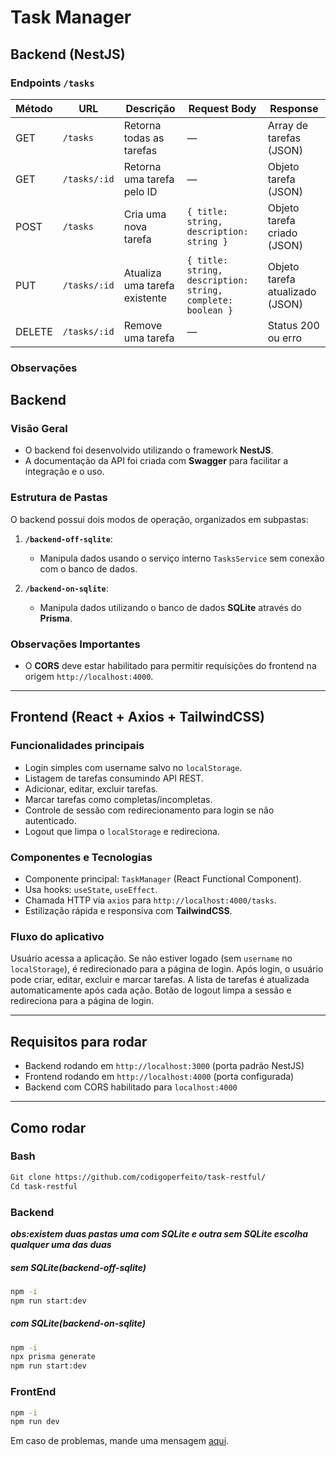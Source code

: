 # Task Manager

## Backend (NestJS)

### Endpoints `/tasks`

| Método | URL           | Descrição                     | Request Body                             | Response                     |
|--------|---------------|-------------------------------|----------------------------------------|------------------------------|
| GET    | `/tasks`      | Retorna todas as tarefas       | —                                      | Array de tarefas (JSON)       |
| GET    | `/tasks/:id`  | Retorna uma tarefa pelo ID     | —                                      | Objeto tarefa (JSON)          |
| POST   | `/tasks`      | Cria uma nova tarefa           | `{ title: string, description: string }` | Objeto tarefa criado (JSON)   |
| PUT    | `/tasks/:id`  | Atualiza uma tarefa existente  | `{ title: string, description: string, complete: boolean }` | Objeto tarefa atualizado (JSON) |
| DELETE | `/tasks/:id`  | Remove uma tarefa              | —                                      | Status 200 ou erro            |

### Observações

## Backend

### Visão Geral

- O backend foi desenvolvido utilizando o framework **NestJS**.
- A documentação da API foi criada com **Swagger** para facilitar a integração e o uso.

### Estrutura de Pastas

O backend possui dois modos de operação, organizados em subpastas:

1. **`/backend-off-sqlite`**:
   - Manipula dados usando o serviço interno `TasksService` sem conexão com o banco de dados.


2. **`/backend-on-sqlite`**:
   - Manipula dados utilizando o banco de dados **SQLite** através do **Prisma**.

### Observações Importantes

- O **CORS** deve estar habilitado para permitir requisições do frontend na origem `http://localhost:4000`.


---

## Frontend (React + Axios + TailwindCSS)

### Funcionalidades principais

- Login simples com username salvo no `localStorage`.
- Listagem de tarefas consumindo API REST.
- Adicionar, editar, excluir tarefas.
- Marcar tarefas como completas/incompletas.
- Controle de sessão com redirecionamento para login se não autenticado.
- Logout que limpa o `localStorage` e redireciona.

### Componentes e Tecnologias

- Componente principal: `TaskManager` (React Functional Component).
- Usa hooks: `useState`, `useEffect`.
- Chamada HTTP via `axios` para `http://localhost:4000/tasks`.
- Estilização rápida e responsiva com **TailwindCSS**.

### Fluxo do aplicativo

 Usuário acessa a aplicação. Se não estiver logado (sem `username` no `localStorage`), é redirecionado para a página de login.
 Após login, o usuário pode criar, editar, excluir e marcar tarefas.
 A lista de tarefas é atualizada automaticamente após cada ação.
 Botão de logout limpa a sessão e redireciona para a página de login.

---

## Requisitos para rodar

- Backend rodando em `http://localhost:3000` (porta padrão NestJS)
- Frontend rodando em `http://localhost:4000` (porta configurada)
- Backend com CORS habilitado para `localhost:4000`

---

## Como rodar

### Bash

```bash
Git clone https://github.com/codigoperfeito/task-restful/
Cd task-restful
```

### Backend

***obs:existem duas pastas uma com SQLite e outra sem SQLite escolha qualquer uma das duas***

##### ***sem SQLite***(backend-off-sqlite)

```bash
npm -i
npm run start:dev
```

##### ***com SQLite(backend-on-sqlite)***

```bash
npm -i
npx prisma generate
npm run start:dev
```

### FrontEnd

```bash
npm -i
npm run dev
```

Em caso de problemas, mande uma mensagem [aqui](https://www.codigoperfeito.com.br).



